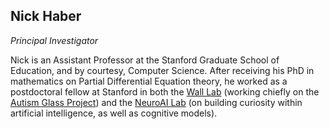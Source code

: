 ## Nick Haber

*Principal Investigator*

Nick is an Assistant Professor at the Stanford Graduate School of Education, and by courtesy, Computer Science. After receiving his PhD in mathematics on Partial Differential Equation theory, he worked as a postdoctoral fellow at Stanford in both the [Wall Lab](https://wall-lab.stanford.edu/) (working chiefly on the [Autism Glass Project](http://autismglass.stanford.edu/)) and the [NeuroAI Lab](http://neuroailab.stanford.edu/) (on building curiosity within artificial intelligence, as well as cognitive models).
